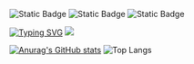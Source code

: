 ![Static Badge](https://img.shields.io/badge/Program%20Languages-C%2B%2B_%26_Python-blue) ![Static Badge](https://img.shields.io/badge/My%20code-Online_Course_Program-orange)
 ![Static Badge](https://img.shields.io/badge/I'm%20Learning-Deep%20Learning-jade)

[![Typing SVG](https://readme-typing-svg.herokuapp.com?font=Roboto&duration=2000&pause=300&color=61DAFB&multiline=true&random=false&width=435&height=100&lines=Hey%2C+guys;Welcome+to+my+world;I'm+Ray;A+fresh+coder)](https://git.io/typing-svg)
<a href="https://github.com/Rays0205/Online-Course-Program" target="_blank">
      <img src="https://img.shields.io/badge/My%20code-Online%20Course%20Program-orange" />
</a>

[![Anurag's GitHub stats](https://github-readme-stats.vercel.app/api?username=Rays0205&theme=react)](https://github.com/Rays0205/github-readme-stats) ![Top Langs](https://github-readme-stats.vercel.app/api/top-langs/?username=Rays0205&theme=react)
<!--
**Rays0205/Rays0205** is a ✨ _special_ ✨ repository because its `README.md` (this file) appears on your GitHub profile.

Here are some ideas to get you started:

- 🔭 I’m currently working on ...
- 🌱 I’m currently learning ...
- 👯 I’m looking to collaborate on ...
- 🤔 I’m looking for help with ...
- 💬 Ask me about ...
- 📫 How to reach me: ...
- 😄 Pronouns: ...
- ⚡ Fun fact: ...
-->
